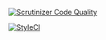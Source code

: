 [![Scrutinizer Code Quality](https://scrutinizer-ci.com/g/Markis145/tasks/badges/quality-score.png?b=master)](https://scrutinizer-ci.com/g/Markis145/tasks/?branch=master)

[![StyleCI](https://github.styleci.io/repos/150627890/shield?branch=master)](https://github.styleci.io/repos/150627890)